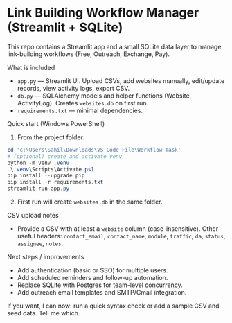 # Link Building Workflow Manager (Streamlit + SQLite)

This repo contains a Streamlit app and a small SQLite data layer to manage link-building workflows (Free, Outreach, Exchange, Pay).

What is included
- `app.py` — Streamlit UI. Upload CSVs, add websites manually, edit/update records, view activity logs, export CSV.
- `db.py` — SQLAlchemy models and helper functions (Website, ActivityLog). Creates `websites.db` on first run.
- `requirements.txt` — minimal dependencies.

Quick start (Windows PowerShell)

1. From the project folder:

```powershell
cd 'c:\Users\Sahil\Downloads\VS Code File\Workflow Task'
# (optional) create and activate venv
python -m venv .venv
.\.venv\Scripts\Activate.ps1
pip install --upgrade pip
pip install -r requirements.txt
streamlit run app.py
```

2. First run will create `websites.db` in the same folder.

CSV upload notes
- Provide a CSV with at least a `website` column (case-insensitive). Other useful headers: `contact_email`, `contact_name`, `module`, `traffic`, `da`, `status`, `assignee`, `notes`.

Next steps / improvements
- Add authentication (basic or SSO) for multiple users.
- Add scheduled reminders and follow-up automation.
- Replace SQLite with Postgres for team-level concurrency.
- Add outreach email templates and SMTP/Gmail integration.

If you want, I can now: run a quick syntax check or add a sample CSV and seed data. Tell me which.
